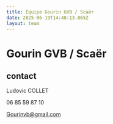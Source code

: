 ```yaml
---
title: Équipe Gourin GVB / Scaër
date: 2025-06-19T14:48:13.865Z
layout: team
---
```


# Gourin GVB / Scaër



## contact 

Ludovic COLLET

06 85 59 87 10

Gourinvb@gmail.com

